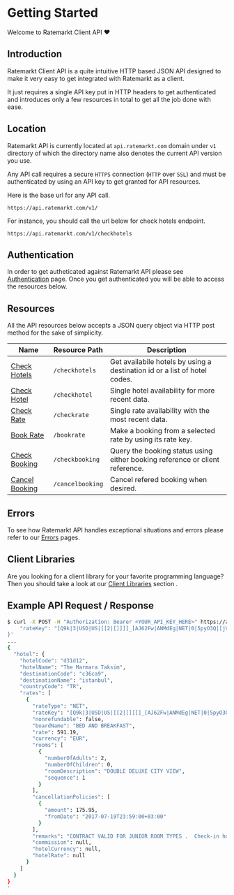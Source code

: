 # Getting Started

Welcome to Ratemarkt Client API :heart:

## Introduction

Ratemarkt Client API is a quite intuitive HTTP based JSON API designed to make it very easy to get integrated with Ratemarkt as a client.

It just requires a single API key put in HTTP headers to get authenticated and introduces only a few resources in total to get all the job done with ease.

## Location
Ratemarkt API is currently located at `api.ratemarkt.com` domain under `v1` directory of which the directory name also denotes the current API version you use.

Any API call requires a secure `HTTPS` connection (`HTTP` over `SSL`) and must be authenticated by using an API key to get granted for API resources.

Here is the base url for any API call.

```
https://api.ratemarkt.com/v1/
```

For instance, you should call the url below for check hotels endpoint.

```
https://api.ratemarkt.com/v1/checkhotels
```

## Authentication

In order to get autheticated against Ratemarkt API please see [Authentication](/api_docs/authentication.md) page. Once you get authenticated you will be able to access the resources below.

## Resources

All the API resources below accepts a JSON query object via HTTP post method for the sake of simplicity.

<table>
    <colgroup>
        <col width="20%">
        <col width="20%">
        <col width="60%">
    </colgroup>
    <thead>
        <tr>
            <th>Name</th>
            <th>Resource Path</th>
            <th>Description</th>
        </tr>
    </thead>
    <tbody>
        <tr>
            <td><a href="/api_docs/check_hotels/" >Check Hotels</a></td>
            <td><code>/checkhotels</code></td>
            <td>Get availabile hotels by using a destination id or a list of hotel codes.</td>
        </tr>
        <tr>
            <td><a href="/api_docs/check_hotel/" >Check Hotel</a></td>
            <td><code>/checkhotel</code></td>
            <td>Single hotel availability for more recent data.</td>
        </tr>
        <tr>
            <td><a href="/api_docs/check_rate" >Check Rate</a></td>
            <td><code>/checkrate</code></td>
            <td>Single rate availability with the most recent data.</td>
        </tr>
        <tr>
            <td><a href="/api_docs/book_rate/" >Book Rate</a></td>
            <td><code>/bookrate</code></td>
            <td>Make a booking from a selected rate by using its rate key.</td>
        </tr>
        <tr>
            <td><a href="/api_docs/check_booking/" >Check Booking</a></td>
            <td><code>/checkbooking</code></td>
            <td>Query the booking status using either booking reference or client reference.</td>
        </tr>
        <tr>
            <td><a href="/api_docs/cancel_booking/" >Cancel Booking</a></td>
            <td><code>/cancelbooking</code></td>
            <td>Cancel refered booking when desired.</td>
        </tr>
    </tbody>
</table>

## Errors

To see how Ratemarkt API handles exceptional situations and errors please refer to our [Errors](/api_docs/errors.md) pages.

## Client Libraries

Are you looking for a client library for your favorite programming language?
Then you should take a look at our [Client Libraries](/api_docs/client_libraries.md) section .

## Example API Request / Response

```bash
$ curl -X POST -H "Authorization: Bearer <YOUR_API_KEY_HERE>" https://api.ratemarkt.com/v1/checkrate -d'{
    "rateKey": "[Q9k|3|USD|US|[[2|[]]]]_[AJ62Fw|ANMdEg|NET|0|5pyO3Q|[jVOYrg|2|0]]"
}'
...
{
  "hotel": {
    "hotelCode": "d31d12",
    "hotelName": "The Marmara Taksim",
    "destinationCode": "c36ca9",
    "destinationName": "istanbul",
    "countryCode": "TR",
    "rates": [
      {
        "rateType": "NET",
        "rateKey": "[Q9k|3|USD|US|[[2|[]]]]_[AJ62Fw|ANMdEg|NET|0|5pyO3Q|[jVOYrg|2|0]]",
        "nonrefundable": false,
        "boardName": "BED AND BREAKFAST",
        "rate": 591.19,
        "currency": "EUR",
        "rooms": [
          {
            "numberOfAdults": 2,
            "numberOfChildren": 0,
            "roomDescription": "DOUBLE DELUXE CITY VIEW",
            "sequence": 1
          }
        ],
        "cancellationPolicies": [
          {
            "amount": 175.95,
            "fromDate": "2017-07-19T23:59:00+03:00"
          }
        ],
        "remarks": "CONTRACT VALID FOR JUNIOR ROOM TYPES .  Check-in hour 15:00 - .",
        "commission": null,
        "hotelCurrency": null,
        "hotelRate": null
      }
    ]
  }
}
'
```
